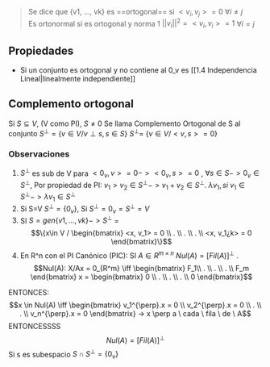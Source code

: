 > Se dice que {v1, ..., vk} es ==ortogonal== si $<v_i, v_j> = 0$ $\forall i \neq j$  
> Es ortonormal si es ortogonal y norma 1 $|| v_{i}||^2=<v_i, v_i> = 1$ $\forall i = j$


## Propiedades
- Si un conjunto es ortogonal y no contiene al 0_v es [[1.4 Independencia Lineal|linealmente independiente]]

## Complemento ortogonal
Si $S \subseteq V$, (V como PI), $S \neq 0$
Se llama Complemento Ortogonal de S al conjunto $S^{\perp} = \{v \in V / v \perp s, s \in S \}$ $S^{\perp}$= $\{ v \in V / <v, s> = 0 \}$


### Observaciones
1) $S^{\perp}$ es sub de V para $<0_v, v>=0-><0_v, s>= 0$ , $\forall s \in S -> 0_v \in S^{\perp}$, Por propiedad de PI: $v_1>v_2 \in S^{\perp} -> v_1 +v_2 \in S^{\perp}$. $\lambda v_1, si \ v_1 \in S^{\perp} -> \lambda v_1 \in S^{\perp}$ 
2) Si S=V $S^{\perp} = \{0_v\}$, Si $S^{\perp} = {0_v} = S^{\perp} = V$
3) SI $S = gen \{v1, ..., vk\}-> S^{\perp}$ = $$\{x\in V / \begin{bmatrix}
<x, v_1> = 0 \\
. \\
. \\
. \\
<x, v_1¿k> = 0
\end{bmatrix}\}$$
4) En R^n con el PI Canónico (PIC): SI $A \in R^{m \times n}$ $Nul(A)= [Fil(A)]^\perp$ . $$Nul(A): X/Ax = 0_{R^m} \iff \begin{bmatrix}
F_1\\
. \\
. \\
. \\
F_m
\end{bmatrix} x = \begin{bmatrix}
0 \\
. \\
. \\
. \\
0
\end{bmatrix}$$

ENTONCES: $$x \in Nul(A) \iff \begin{bmatrix}
v_1^{\perp}.x = 0 \\
v_2^{\perp}.x = 0  \\
. \\
. \\
v_n^{\perp}.x = 0 
\end{bmatrix} -> x \perp a \ cada \ fila \ de \ A$$
ENTONCESSSS $$Nul(A) = [Fil(A)]^{\perp}$$
Si s es subespacio $S \cap S^{\perp}  = \{ 0_v\}$